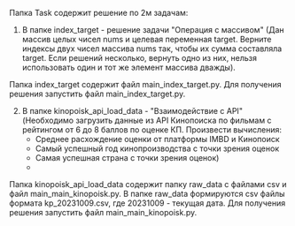 Папка Task содержит решение по 2м задачам:
1. В папке index_target - решение задачи "Операция с массивом"
(Дан массив целых чисел nums и целевая переменная target. Верните индексы двух чисел массива nums так, чтобы их сумма составляла target. Если решений несколько, вернуть одно из них, нельзя использовать один и тот же элемент массива дважды).

Папка index_target содержит файл main_index_target.py.
Для получения решения запустить файл main_index_target.py.

2. В папке kinopoisk_api_load_data - "Взаимодействие с API"
(Необходимо загрузить данные из API Кинопоиска по фильмам с рейтингом от 6 до 8 баллов по оценке КП. 
Произвести вычисления:
    - Среднее расхождение оценки от платформы IMBD и Кинопоиск 
    - Самый успешный год кинопроизводства с точки зрения оценок
    - Самая успешная страна с точки зрения оценок)
    - 
Папка kinopoisk_api_load_data содержит папку raw_data с файлами csv и файл main_main_kinopoisk.py.
В папке raw_data формируются csv файлы формата kp_20231009.csv, где 20231009 - текущая дата.
Для получения решения запустить файл main_main_kinopoisk.py.
